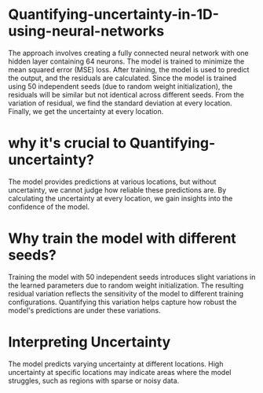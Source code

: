 
# Quantifying-uncertainty-in-1D-using-neural-networks
 The approach involves creating a fully connected neural network with one hidden layer containing 64 neurons. The model is trained to minimize the mean squared error (MSE) loss. After training, the model is used to predict the output, and the residuals are calculated. Since the model is trained using 50 independent seeds (due to random weight initialization), the residuals will be similar but not identical across different seeds.  From the variation of residual, we find the standard deviation at every location. Finally, we get the uncertainty at every location.

# why it's crucial to Quantifying-uncertainty?
The model provides predictions at various locations, but without uncertainty, we cannot judge how reliable these predictions are. By calculating the uncertainty at every location, we gain insights into the confidence of the model.

# Why train the model with different seeds?
Training the model with 50 independent seeds introduces slight variations in the learned parameters due to random weight initialization. The resulting residual variation reflects the sensitivity of the model to different training configurations. Quantifying this variation helps capture how robust the model's predictions are under these variations.

# Interpreting Uncertainty

The model predicts varying uncertainty at different locations. High uncertainty at specific locations may indicate areas where the model struggles, such as regions with sparse or noisy data.

